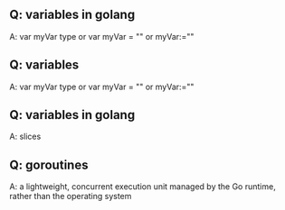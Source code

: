 ## Q: variables in golang 
 A:  var myVar type or var myVar = "" or myVar:=""

## Q: variables 
 A:   var myVar type or var myVar = "" or myVar:=""

## Q: variables in golang
 A: slices 

## Q: goroutines
 A: a lightweight, concurrent execution unit managed by the Go runtime, rather than the operating system

